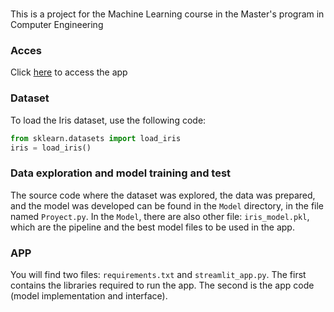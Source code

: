 # 

This is a project for the Machine Learning course in the Master's program in Computer Engineering

### Acces
Click [here](https://iris-dataset-classification17.streamlit.app/) to access the app

### Dataset
To load the Iris dataset, use the following code:

```python
from sklearn.datasets import load_iris
iris = load_iris()
```

### Data exploration and model training and test
The source code where the dataset was explored, the data was prepared, and the model was developed can be found in the `Model` directory, in the file named `Proyect.py`. In the `Model`, there are also other file: `iris_model.pkl`, which are the pipeline and the best model files to be used in the app.

### APP
You will find two files: `requirements.txt` and `streamlit_app.py`. The first contains the libraries required to run the app. The second is the app code (model implementation and interface).